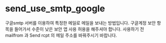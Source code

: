# send_use_smtp_google
구글smtp 서버를 이용하여 특정한 메일로 메일을 보내는 방법입니다.
구글계정 보안 항목을 들어가서 수준이 낮은 보안 앱 사용 허용을 해주셔야 합니다.
사용하기 전 mailfrom 과 Send rcpt 의 메일 주소를 바꿔주시기 바랍니다.
